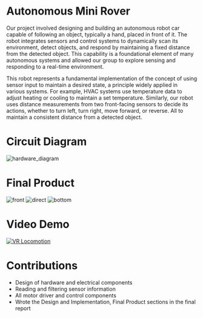 # Autonomous Mini Rover

Our project involved designing and building an autonomous robot car capable of following
an object, typically a hand, placed in front of it. The robot integrates sensors and control
systems to dynamically scan its environment, detect objects, and respond by maintaining a
fixed distance from the detected object. This capability is a foundational element of many
autonomous systems and allowed our group to explore sensing and responding to a real-time
environment.

This robot represents a fundamental implementation of the concept of using sensor input
to maintain a desired state, a principle widely applied in various systems. For example,
HVAC systems use temperature data to adjust heating or cooling to maintain a set temperature.
Similarly, our robot uses distance measurements from two front-facing sensors to
decide its actions, whether to turn left, turn right, move forward, or reverse. All to maintain
a consistent distance from a detected object.

# Circuit Diagram
![hardware_diagram](https://github.com/user-attachments/assets/e90898d8-00d9-4768-9218-645b3617265f)

# Final Product

![front](https://github.com/user-attachments/assets/045767e5-7deb-4d22-83c5-0836dd6142f9)
![direct](https://github.com/user-attachments/assets/cd96a21e-feba-4c31-aa66-79c3983d41f4)
![bottom](https://github.com/user-attachments/assets/83f2970e-7945-4338-83dc-b0efa8989cc1)

# Video Demo
[![VR Locomotion](https://img.youtube.com/vi/IGJo0kwgB50/0.jpg)](https://www.youtube.com/watch?v=IGJo0kwgB50)

# Contributions
- Design of hardware and electrical components
- Reading and filtering sensor information
- All motor driver and control components
- Wrote the Design and Implementation, Final Product sections in the final report
